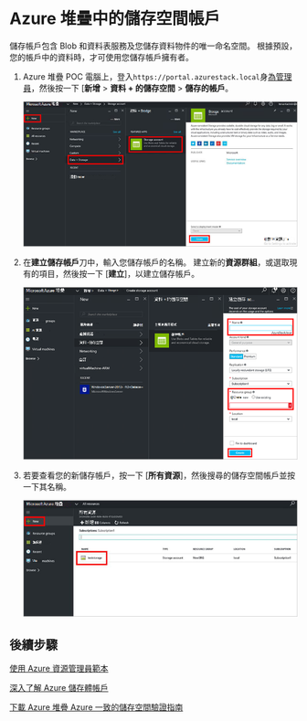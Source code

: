 <properties
    pageTitle="Azure 堆疊中的儲存空間帳戶 |Microsoft Azure"
    description="瞭解如何建立 Azure 堆疊儲存帳戶。"
    services="azure-stack"
    documentationCenter=""
    authors="ErikjeMS"
    manager="byronr"
    editor=""/>

<tags
    ms.service="azure-stack"
    ms.workload="na"
    ms.tgt_pltfrm="na"
    ms.devlang="na"
    ms.topic="get-started-article"
    ms.date="09/26/2016"
    ms.author="erikje"/>

# <a name="storage-accounts-in-azure-stack"></a>Azure 堆疊中的儲存空間帳戶

儲存帳戶包含 Blob 和資料表服務及您儲存資料物件的唯一命名空間。 根據預設，您的帳戶中的資料時，才可使用您儲存帳戶擁有者。

1.  Azure 堆疊 POC 電腦上，登入`https://portal.azurestack.local`身[為管理員](azure-stack-connect-azure-stack.md#log-in-as-a-service-administrator)，然後按一下 [**新增** > **資料 + 的儲存空間** > **儲存的帳戶**。

    ![](media/azure-stack-provision-storage-account/image01.png)

2.  在**建立儲存帳戶**刀中，輸入您儲存帳戶的名稱。 建立新的**資源群組**，或選取現有的項目，然後按一下 [**建立**]，以建立儲存帳戶。

    ![](media/azure-stack-provision-storage-account/image02.png)

3. 若要查看您的新儲存帳戶，按一下 [**所有資源**]，然後搜尋的儲存空間帳戶並按一下其名稱。

    ![](media/azure-stack-provision-storage-account/image03.png)
    
## <a name="next-steps"></a>後續步驟

[使用 Azure 資源管理員範本](azure-stack-arm-templates.md)

[深入了解 Azure 儲存體帳戶](../storage/storage-create-storage-account.md)

[下載 Azure 堆疊 Azure 一致的儲存空間驗證指南](http://aka.ms/azurestacktp1doc)
